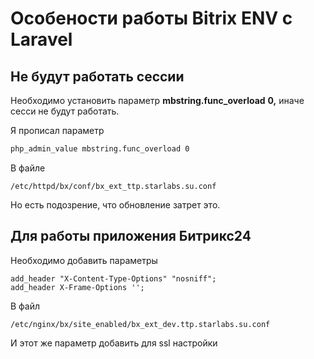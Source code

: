 # Особености работы Bitrix ENV c Laravel

## Не будут работать сессии

Необходимо установить параметр **mbstring.func\_overload** **0,** иначе сесси не будут работать.

Я прописал параметр

```bash
php_admin_value mbstring.func_overload 0
```

В файле

```
/etc/httpd/bx/conf/bx_ext_ttp.starlabs.su.conf
```

Но есть подозрение, что обновление затрет это.

## Для работы приложения Битрикс24

Необходимо добавить параметры

```
add_header "X-Content-Type-Options" "nosniff";
add_header X-Frame-Options '';
```

В файл

```
/etc/nginx/bx/site_enabled/bx_ext_dev.ttp.starlabs.su.conf
```

И этот же параметр добавить для ssl настройки

